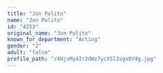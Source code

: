 ```yaml
---
title: "Jon Polito"
name: "Jon Polito"
id: "4253"
original_name: "Jon Polito"
known_for_department: "Acting"
gender: "2"
adult: "false"
profile_path: "/4HjxMy4Ir2dWz7ycX5l3sgxOY4g.jpg"
---
```


